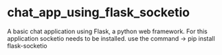 # chat_app_using_flask_socketio

A basic chat application using Flask, a python web framework.
For this application socketio needs to be installed.
use the command -> pip install flask-socketio

